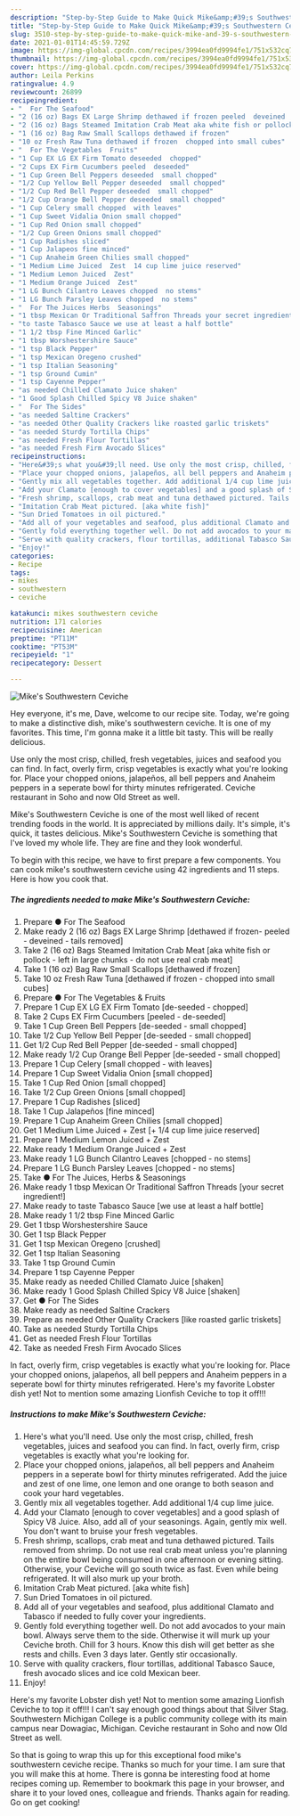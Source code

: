 ```yaml
---
description: "Step-by-Step Guide to Make Quick Mike&amp;#39;s Southwestern Ceviche"
title: "Step-by-Step Guide to Make Quick Mike&amp;#39;s Southwestern Ceviche"
slug: 3510-step-by-step-guide-to-make-quick-mike-and-39-s-southwestern-ceviche
date: 2021-01-01T14:45:59.729Z
image: https://img-global.cpcdn.com/recipes/3994ea0fd9994fe1/751x532cq70/mikes-southwestern-ceviche-recipe-main-photo.jpg
thumbnail: https://img-global.cpcdn.com/recipes/3994ea0fd9994fe1/751x532cq70/mikes-southwestern-ceviche-recipe-main-photo.jpg
cover: https://img-global.cpcdn.com/recipes/3994ea0fd9994fe1/751x532cq70/mikes-southwestern-ceviche-recipe-main-photo.jpg
author: Leila Perkins
ratingvalue: 4.9
reviewcount: 26899
recipeingredient:
- "  For The Seafood"
- "2 (16 oz) Bags EX Large Shrimp dethawed if frozen peeled  deveined  tails removed"
- "2 (16 oz) Bags Steamed Imitation Crab Meat aka white fish or pollock  left in large chunks  do not use real crab meat"
- "1 (16 oz) Bag Raw Small Scallops dethawed if frozen"
- "10 oz Fresh Raw Tuna dethawed if frozen  chopped into small cubes"
- "  For The Vegetables  Fruits"
- "1 Cup EX LG EX Firm Tomato deseeded  chopped"
- "2 Cups EX Firm Cucumbers peeled  deseeded"
- "1 Cup Green Bell Peppers deseeded  small chopped"
- "1/2 Cup Yellow Bell Pepper deseeded  small chopped"
- "1/2 Cup Red Bell Pepper deseeded  small chopped"
- "1/2 Cup Orange Bell Pepper deseeded  small chopped"
- "1 Cup Celery small chopped  with leaves"
- "1 Cup Sweet Vidalia Onion small chopped"
- "1 Cup Red Onion small chopped"
- "1/2 Cup Green Onions small chopped"
- "1 Cup Radishes sliced"
- "1 Cup Jalapeos fine minced"
- "1 Cup Anaheim Green Chilies small chopped"
- "1 Medium Lime Juiced  Zest  14 cup lime juice reserved"
- "1 Medium Lemon Juiced  Zest"
- "1 Medium Orange Juiced  Zest"
- "1 LG Bunch Cilantro Leaves chopped  no stems"
- "1 LG Bunch Parsley Leaves chopped  no stems"
- "  For The Juices Herbs  Seasonings"
- "1 tbsp Mexican Or Traditional Saffron Threads your secret ingredient"
- "to taste Tabasco Sauce we use at least a half bottle"
- "1 1/2 tbsp Fine Minced Garlic"
- "1 tbsp Worshestershire Sauce"
- "1 tsp Black Pepper"
- "1 tsp Mexican Oregeno crushed"
- "1 tsp Italian Seasoning"
- "1 tsp Ground Cumin"
- "1 tsp Cayenne Pepper"
- "as needed Chilled Clamato Juice shaken"
- "1 Good Splash Chilled Spicy V8 Juice shaken"
- "  For The Sides"
- "as needed Saltine Crackers"
- "as needed Other Quality Crackers like roasted garlic triskets"
- "as needed Sturdy Tortilla Chips"
- "as needed Fresh Flour Tortillas"
- "as needed Fresh Firm Avocado Slices"
recipeinstructions:
- "Here&#39;s what you&#39;ll need. Use only the most crisp, chilled, fresh vegetables, juices and seafood you can find. In fact, overly firm, crisp vegetables is exactly what you&#39;re looking for."
- "Place your chopped onions, jalapeños, all bell peppers and Anaheim peppers in a seperate bowl for thirty minutes refrigerated. Add the juice and zest of one lime, one lemon and one orange to both season and cook your hard vegetables."
- "Gently mix all vegetables together. Add additional 1/4 cup lime juice."
- "Add your Clamato [enough to cover vegetables] and a good splash of Spicy V8 Juice. Also, add all of your seasonings. Again, gently mix well. You don&#39;t want to bruise your fresh vegetables."
- "Fresh shrimp, scallops, crab meat and tuna dethawed pictured. Tails removed from shrimp. Do not use real crab meat unless you&#39;re planning on the entire bowl being consumed in one afternoon or evening sitting. Otherwise, your Ceviche will go south twice as fast. Even while being refrigerated. It will also murk up your broth."
- "Imitation Crab Meat pictured. [aka white fish]"
- "Sun Dried Tomatoes in oil pictured."
- "Add all of your vegetables and seafood, plus additional Clamato and Tabasco if needed to fully cover your ingredients."
- "Gently fold everything together well. Do not add avocados to your main bowl. Always serve them to the side. Otherwise it will murk up your Ceviche broth. Chill for 3 hours. Know this dish will get better as she rests and chills. Even 3 days later. Gently stir occasionally."
- "Serve with quality crackers, flour tortillas, additional Tabasco Sauce, fresh avocado slices and ice cold Mexican beer."
- "Enjoy!"
categories:
- Recipe
tags:
- mikes
- southwestern
- ceviche

katakunci: mikes southwestern ceviche 
nutrition: 171 calories
recipecuisine: American
preptime: "PT11M"
cooktime: "PT53M"
recipeyield: "1"
recipecategory: Dessert

---
```



![Mike&#39;s Southwestern Ceviche](https://img-global.cpcdn.com/recipes/3994ea0fd9994fe1/751x532cq70/mikes-southwestern-ceviche-recipe-main-photo.jpg)

Hey everyone, it's me, Dave, welcome to our recipe site. Today, we're going to make a distinctive dish, mike&#39;s southwestern ceviche. It is one of my favorites. This time, I'm gonna make it a little bit tasty. This will be really delicious.

Use only the most crisp, chilled, fresh vegetables, juices and seafood you can find. In fact, overly firm, crisp vegetables is exactly what you&#39;re looking for. Place your chopped onions, jalapeños, all bell peppers and Anaheim peppers in a seperate bowl for thirty minutes refrigerated. Ceviche restaurant in Soho and now Old Street as well.

Mike&#39;s Southwestern Ceviche is one of the most well liked of recent trending foods in the world. It is appreciated by millions daily. It's simple, it's quick, it tastes delicious. Mike&#39;s Southwestern Ceviche is something that I've loved my whole life. They are fine and they look wonderful.


To begin with this recipe, we have to first prepare a few components. You can cook mike&#39;s southwestern ceviche using 42 ingredients and 11 steps. Here is how you cook that.

<!--inarticleads1-->

##### The ingredients needed to make Mike&#39;s Southwestern Ceviche:

1. Prepare  ● For The Seafood
1. Make ready 2 (16 oz) Bags EX Large Shrimp [dethawed if frozen- peeled - deveined - tails removed]
1. Take 2 (16 oz) Bags Steamed Imitation Crab Meat [aka white fish or pollock - left in large chunks - do not use real crab meat]
1. Take 1 (16 oz) Bag Raw Small Scallops [dethawed if frozen]
1. Take 10 oz Fresh Raw Tuna [dethawed if frozen - chopped into small cubes]
1. Prepare  ● For The Vegetables &amp; Fruits
1. Prepare 1 Cup EX LG EX Firm Tomato [de-seeded - chopped]
1. Take 2 Cups EX Firm Cucumbers [peeled - de-seeded]
1. Take 1 Cup Green Bell Peppers [de-seeded - small chopped]
1. Take 1/2 Cup Yellow Bell Pepper [de-seeded - small chopped]
1. Get 1/2 Cup Red Bell Pepper [de-seeded - small chopped]
1. Make ready 1/2 Cup Orange Bell Pepper [de-seeded - small chopped]
1. Prepare 1 Cup Celery [small chopped - with leaves]
1. Prepare 1 Cup Sweet Vidalia Onion [small chopped]
1. Take 1 Cup Red Onion [small chopped]
1. Take 1/2 Cup Green Onions [small chopped]
1. Prepare 1 Cup Radishes [sliced]
1. Take 1 Cup Jalapeños [fine minced]
1. Prepare 1 Cup Anaheim Green Chilies [small chopped]
1. Get 1 Medium Lime Juiced + Zest [+ 1/4 cup lime juice reserved]
1. Prepare 1 Medium Lemon Juiced + Zest
1. Make ready 1 Medium Orange Juiced + Zest
1. Make ready 1 LG Bunch Cilantro Leaves [chopped - no stems]
1. Prepare 1 LG Bunch Parsley Leaves [chopped - no stems]
1. Take  ● For The Juices, Herbs &amp; Seasonings
1. Make ready 1 tbsp Mexican Or Traditional Saffron Threads [your secret ingredient!]
1. Make ready to taste Tabasco Sauce [we use at least a half bottle]
1. Make ready 1 1/2 tbsp Fine Minced Garlic
1. Get 1 tbsp Worshestershire Sauce
1. Get 1 tsp Black Pepper
1. Get 1 tsp Mexican Oregeno [crushed]
1. Get 1 tsp Italian Seasoning
1. Take 1 tsp Ground Cumin
1. Prepare 1 tsp Cayenne Pepper
1. Make ready as needed Chilled Clamato Juice [shaken]
1. Make ready 1 Good Splash Chilled Spicy V8 Juice [shaken]
1. Get  ● For The Sides
1. Make ready as needed Saltine Crackers
1. Prepare as needed Other Quality Crackers [like roasted garlic triskets]
1. Take as needed Sturdy Tortilla Chips
1. Get as needed Fresh Flour Tortillas
1. Take as needed Fresh Firm Avocado Slices


In fact, overly firm, crisp vegetables is exactly what you&#39;re looking for. Place your chopped onions, jalapeños, all bell peppers and Anaheim peppers in a seperate bowl for thirty minutes refrigerated. Here&#39;s my favorite Lobster dish yet! Not to mention some amazing Lionfish Ceviche to top it off!!! 

<!--inarticleads2-->

##### Instructions to make Mike&#39;s Southwestern Ceviche:

1. Here&#39;s what you&#39;ll need. Use only the most crisp, chilled, fresh vegetables, juices and seafood you can find. In fact, overly firm, crisp vegetables is exactly what you&#39;re looking for.
1. Place your chopped onions, jalapeños, all bell peppers and Anaheim peppers in a seperate bowl for thirty minutes refrigerated. Add the juice and zest of one lime, one lemon and one orange to both season and cook your hard vegetables.
1. Gently mix all vegetables together. Add additional 1/4 cup lime juice.
1. Add your Clamato [enough to cover vegetables] and a good splash of Spicy V8 Juice. Also, add all of your seasonings. Again, gently mix well. You don&#39;t want to bruise your fresh vegetables.
1. Fresh shrimp, scallops, crab meat and tuna dethawed pictured. Tails removed from shrimp. Do not use real crab meat unless you&#39;re planning on the entire bowl being consumed in one afternoon or evening sitting. Otherwise, your Ceviche will go south twice as fast. Even while being refrigerated. It will also murk up your broth.
1. Imitation Crab Meat pictured. [aka white fish]
1. Sun Dried Tomatoes in oil pictured.
1. Add all of your vegetables and seafood, plus additional Clamato and Tabasco if needed to fully cover your ingredients.
1. Gently fold everything together well. Do not add avocados to your main bowl. Always serve them to the side. Otherwise it will murk up your Ceviche broth. Chill for 3 hours. Know this dish will get better as she rests and chills. Even 3 days later. Gently stir occasionally.
1. Serve with quality crackers, flour tortillas, additional Tabasco Sauce, fresh avocado slices and ice cold Mexican beer.
1. Enjoy!


Here&#39;s my favorite Lobster dish yet! Not to mention some amazing Lionfish Ceviche to top it off!!! I can&#39;t say enough good things about that Silver Stag. Southwestern Michigan College is a public community college with its main campus near Dowagiac, Michigan. Ceviche restaurant in Soho and now Old Street as well. 

So that is going to wrap this up for this exceptional food mike&#39;s southwestern ceviche recipe. Thanks so much for your time. I am sure that you will make this at home. There is gonna be interesting food at home recipes coming up. Remember to bookmark this page in your browser, and share it to your loved ones, colleague and friends. Thanks again for reading. Go on get cooking!

